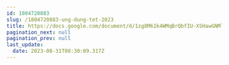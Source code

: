 ```yaml
---
id: 1804720883
slug: /1804720883-ung-dung-tet-2023
title: https://docs.google.com/document/d/1zg8M61k4WMqBrQbfIU-XSHawGNMlGblPOh1I6_wcMes
pagination_next: null
pagination_prev: null
last_update:
  date: 2023-08-31T08:30:09.317Z
---
```


